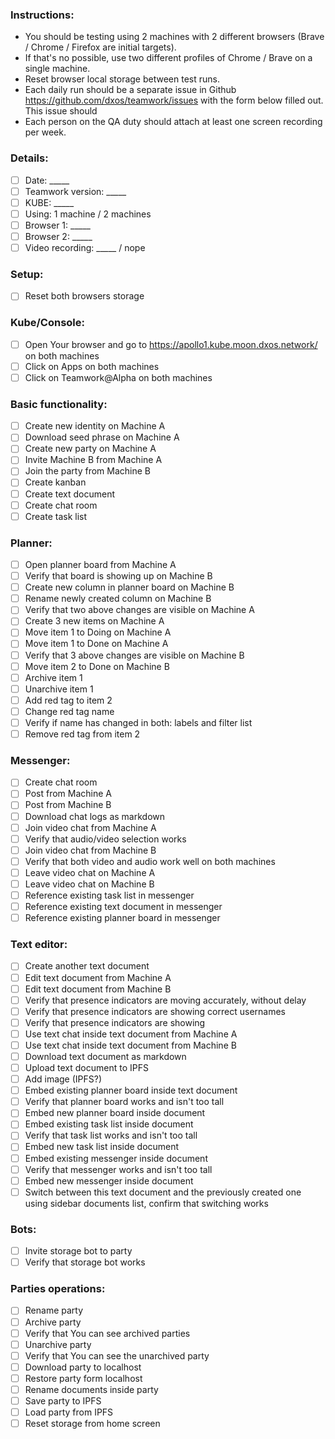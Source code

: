 ### Instructions:
* You should be testing using 2 machines with 2 different browsers (Brave / Chrome / Firefox are initial targets).
* If that's no possible, use two different profiles of Chrome / Brave on a single machine.
* Reset browser local storage between test runs.
* Each daily run should be a separate issue in Github https://github.com/dxos/teamwork/issues with the form below filled out. This issue should
* Each person on the QA duty should attach at least one screen recording per week.

### Details:
- [ ] Date: _____
- [ ] Teamwork version: _____
- [ ] KUBE: _____
- [ ] Using: 1 machine / 2 machines
- [ ] Browser 1: _____
- [ ] Browser 2: _____
- [ ] Video recording: _____ / nope

### Setup:
- [ ] Reset both browsers storage

### Kube/Console:
- [ ] Open Your browser and go to https://apollo1.kube.moon.dxos.network/ on both machines 
- [ ] Click on Apps on both machines
- [ ] Click on Teamwork@Alpha on both machines

### Basic functionality:
- [ ] Create new identity on Machine A
- [ ] Download seed phrase on Machine A
- [ ] Create new party on Machine A
- [ ] Invite Machine B from Machine A
- [ ] Join the party from Machine B
- [ ] Create kanban
- [ ] Create text document
- [ ] Create chat room
- [ ] Create task list

### Planner:
- [ ] Open planner board from Machine A
- [ ] Verify that board is showing up on Machine B
- [ ] Create new column in planner board on Machine B
- [ ] Rename newly created column on Machine B
- [ ] Verify that two above changes are visible on Machine A
- [ ] Create 3 new items on Machine A
- [ ] Move item 1 to Doing on Machine A
- [ ] Move item 1 to Done on Machine A
- [ ] Verify that 3 above changes are visible on Machine B
- [ ] Move item 2 to Done on Machine B
- [ ] Archive item 1
- [ ] Unarchive item 1
- [ ] Add red tag to item 2
- [ ] Change red tag name
- [ ] Verify if name has changed in both: labels and filter list
- [ ] Remove red tag from item 2

### Messenger:
- [ ] Create chat room
- [ ] Post from Machine A
- [ ] Post from Machine B
- [ ] Download chat logs as markdown
- [ ] Join video chat from Machine A
- [ ] Verify that audio/video selection works 
- [ ] Join video chat from Machine B
- [ ] Verify that both video and audio work well on both machines
- [ ] Leave video chat on Machine A
- [ ] Leave video chat on Machine B
- [ ] Reference existing task list in messenger
- [ ] Reference existing text document in messenger
- [ ] Reference existing planner board in messenger

### Text editor:
- [ ] Create another text document
- [ ] Edit text document from Machine A
- [ ] Edit text document from Machine B
- [ ] Verify that presence indicators are moving accurately, without delay
- [ ] Verify that presence indicators are showing correct usernames 
- [ ] Verify that presence indicators are showing 
- [ ] Use text chat inside text document from Machine A
- [ ] Use text chat inside text document from Machine B
- [ ] Download text document as markdown
- [ ] Upload text document to IPFS
- [ ] Add image (IPFS?)
- [ ] Embed existing planner board inside text document
- [ ] Verify that planner board works and isn't too tall
- [ ] Embed new planner board inside document
- [ ] Embed existing task list inside document
- [ ] Verify that task list works and isn't too tall
- [ ] Embed new task list inside document 
- [ ] Embed existing messenger inside document
- [ ] Verify that messenger works and isn't too tall
- [ ] Embed new messenger inside document
- [ ] Switch between this text document and the previously created one using sidebar documents list, confirm that switching works

### Bots:
- [ ] Invite storage bot to party
- [ ] Verify that storage bot works

### Parties operations:
- [ ] Rename party
- [ ] Archive party
- [ ] Verify that You can see archived parties
- [ ] Unarchive party
- [ ] Verify that You can see the unarchived party
- [ ] Download party to localhost
- [ ] Restore party form localhost
- [ ] Rename documents inside party
- [ ] Save party to IPFS
- [ ] Load party from IPFS
- [ ] Reset storage from home screen
